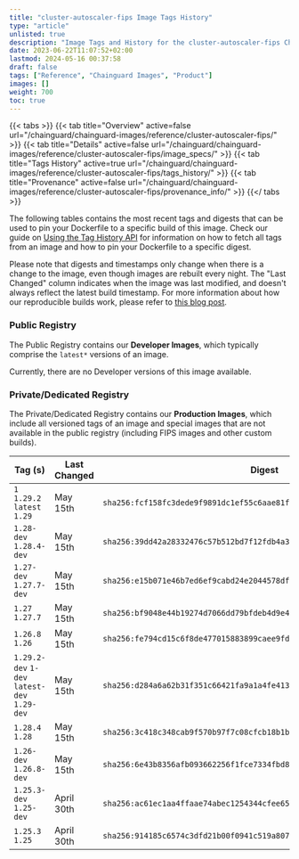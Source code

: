 ```yaml
---
title: "cluster-autoscaler-fips Image Tags History"
type: "article"
unlisted: true
description: "Image Tags and History for the cluster-autoscaler-fips Chainguard Image"
date: 2023-06-22T11:07:52+02:00
lastmod: 2024-05-16 00:37:58
draft: false
tags: ["Reference", "Chainguard Images", "Product"]
images: []
weight: 700
toc: true
---
```


{{< tabs >}}
{{< tab title="Overview" active=false url="/chainguard/chainguard-images/reference/cluster-autoscaler-fips/" >}}
{{< tab title="Details" active=false url="/chainguard/chainguard-images/reference/cluster-autoscaler-fips/image_specs/" >}}
{{< tab title="Tags History" active=true url="/chainguard/chainguard-images/reference/cluster-autoscaler-fips/tags_history/" >}}
{{< tab title="Provenance" active=false url="/chainguard/chainguard-images/reference/cluster-autoscaler-fips/provenance_info/" >}}
{{</ tabs >}}

The following tables contains the most recent tags and digests that can be used to pin your Dockerfile to a specific build of this image. Check our guide on [Using the Tag History API](/chainguard/chainguard-images/using-the-tag-history-api/) for information on how to fetch all tags from an image and how to pin your Dockerfile to a specific digest.

Please note that digests and timestamps only change when there is a change to the image, even though images are rebuilt every night. The "Last Changed" column indicates when the image was last modified, and doesn't always reflect the latest build timestamp. For more information about how our reproducible builds work, please refer to [this blog post](https://www.chainguard.dev/unchained/reproducing-chainguards-reproducible-image-builds).

### Public Registry
The Public Registry contains our **Developer Images**, which typically comprise the `latest*` versions of an image.

Currently, there are no Developer versions of this image available.

### Private/Dedicated Registry
The Private/Dedicated Registry contains our **Production Images**, which include all versioned tags of an image and special images that are not available in the public registry (including FIPS images and other custom builds).

| Tag (s)                                       | Last Changed | Digest                                                                    |
|-----------------------------------------------|--------------|---------------------------------------------------------------------------|
|  `1` `1.29.2` `latest` `1.29`                 | May 15th     | `sha256:fcf158fc3dede9f9891dc1ef55c6aae81f821e39fe51845ba1787bc1885f3848` |
|  `1.28-dev` `1.28.4-dev`                      | May 15th     | `sha256:39dd42a28332476c57b512bd7f12fdb4a3ae625f3dcb28b5825dacbe74eaa28c` |
|  `1.27-dev` `1.27.7-dev`                      | May 15th     | `sha256:e15b071e46b7ed6ef9cabd24e2044578df9a5f14cae5edb59e87a1fb1b0e5c95` |
|  `1.27` `1.27.7`                              | May 15th     | `sha256:bf9048e44b19274d7066dd79bfdeb4d9e455b1c57ae503909f82097190d3ef1a` |
|  `1.26.8` `1.26`                              | May 15th     | `sha256:fe794cd15c6f8de477015883899caee9fd67fa45930a169d65a215837076a3ae` |
|  `1.29.2-dev` `1-dev` `latest-dev` `1.29-dev` | May 15th     | `sha256:d284a6a62b31f351c66421fa9a1a4fe41369b59e27a4c9597e5550c9bbb0ea73` |
|  `1.28.4` `1.28`                              | May 15th     | `sha256:3c418c348cab9f570b97f7c08cfcb18b1bbebdaf2af892e36df271c3933b6189` |
|  `1.26-dev` `1.26.8-dev`                      | May 15th     | `sha256:6e43b8356afb093662256f1fce7334fbd89f59759f9362cc9b90e7154c7425ec` |
|  `1.25.3-dev` `1.25-dev`                      | April 30th   | `sha256:ac61ec1aa4ffaae74abec1254344cfee659ca9cee6751b187266049bbeeabbef` |
|  `1.25.3` `1.25`                              | April 30th   | `sha256:914185c6574c3dfd21b00f0941c519a8074609bae2a23cd26e6ddc78da2edb21` |

